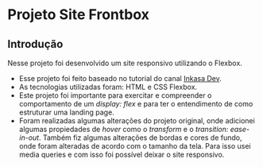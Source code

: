# Projeto Site Frontbox

## Introdução

Nesse projeto foi desenvolvido um site responsivo utilizando o Flexbox.

* Esse projeto foi feito baseado no tutorial do canal [Inkasa Dev](https://github.com/inkasadev/frontbox-starter-files).
* As tecnologias utilizadas foram: HTML e CSS Flexbox.
* Este projeto foi importante para exercitar e compreender o comportamento de um *display: flex* e para ter o entendimento de como estruturar uma landing page.
* Foram realizadas algumas alterações do projeto original, onde adicionei algumas propiedades de *hover* como o *transform* e o *transition: ease-in-out*. Também fiz algumas alterações de bordas e cores de fundo, onde foram alteradas de acordo com o tamanho da tela. Para isso usei media queries e com isso foi possível deixar o site responsivo.